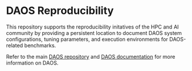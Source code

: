 # DAOS Reproducibility

This repository supports the reproducibility initatives of the HPC and AI community
by providing a persistent location to document DAOS system configurations,
tuning parameters, and execution environments for DAOS-related benchmarks.

Refer to the main [DAOS repository](https://github.com/daos-stack/daos)
and [DAOS documentation](https://docs.daos.io/latest/)
for more information on DAOS.
